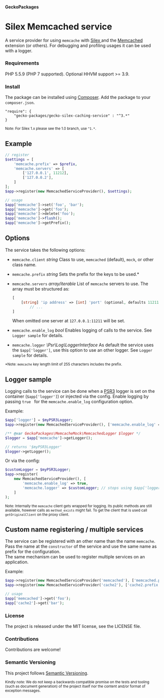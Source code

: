 #### GeckoPackages

# Silex Memcached service

A service provider for using `memcache` with [ Silex ](http://silex.sensiolabs.org) and the [ Memcached ](https://secure.php.net/manual/en/book.memcached.php) extension (or others).
For debugging and profiling usages it can be used with a logger.

### Requirements

PHP 5.5.9 (PHP 7 supported). Optional HHVM support >= 3.9.

### Install

The package can be installed using [Composer](https://getcomposer.org/).
Add the package to your `composer.json`.

```
"require": {
    "gecko-packages/gecko-silex-caching-service" : "^3.*"
}
```

<sub>Note: For Silex 1.x please see the 1.0 branch, use `^1.*`.</sub>

## Example

```php
// register
$settings = [
    'memcache.prefix' => $prefix,
    'memcache.servers' => [
        ['127.0.0.1', 11212],
        ['127.0.0.2'],
    ]
];
$app->register(new MemcachedServiceProvider(), $settings);

// usage
$app['memcache']->set('foo', 'bar');
$app['memcache']->get('foo');
$app['memcache']->delete('foo');
$app['memcache']->flush();
$app['memcache']->getPrefix();
```

## Options

The service takes the following options:
* `memcache.client`
  *string* Class to use, `memcached` (default), `mock`, or other class name.

* `memcache.prefix`
  *string* Sets the prefix for the keys to be used.\*

* `memcache.servers`
  *array/iterable* List of `memcache` servers to use.
  The array must be structured as:
  ```php
  [
      [string] 'ip address' => [int] 'port' (optional, defaults 11211),
          // ...
  ]
   ```

  When omitted one server at `127.0.0.1:11211` will be set.

* `memcache.enable_log`
  *bool* Enables logging of calls to the service. See `Logger sample` for details.

* `memcache.logger`
  *\Psr\Log\LoggerInterface* As default the service uses the `$app['logger']`,
  use this option to use an other logger. See `Logger sample` for details.

<sub>\*Note: `memcache` key length limit of 255 characters includes the prefix.

## Logger sample

Logging calls to the service can be done when a [PSR3](https://github.com/php-fig/log/blob/master/Psr/Log/LoggerInterface.php) logger is set on the container (`$app['logger']`) or injected via the config. Enable logging by passing `true ` for the `memcache.enable_log` configuration option.

Example:
```php
$app['logger'] = $myPSR3Logger;
$app->register(new MemcachedServiceProvider(), ['memcache.enable_log' => true]);

/** @var GeckoPackages\MemcacheMock\MemcachedLogger $logger */
$logger = $app['memcache']->getLogger();

// returns '$myPSR3Logger'
$logger->getLogger();
```

Or via the config:
```php
$customLogger = $myPSR3Logger;
$app->register(
    new MemcachedServiceProvider(), [
        'memcache.enable_log' => true,
        'memcache.logger' => $customLogger; // stops using $app['logger']
    ]
);
```

<sub>Note:
Internally the `memcache` client gets wrapped for logging. Its public methods are still available, however calls as `method_exists` might fail. To get the client that is used call `getOriginalClient` on the proxy client.</sub>

## Custom name registering / multiple services

The service can be registered with an other name than the name `memcache`.
Pass the name at the `constructor` of the service and use the same name as prefix for the configuration.<br/>
The same mechanism can be used to register multiple services on an application.

Example:

```php
$app->register(new MemcachedServiceProvider('memcached'), ['memcached.prefix' => $prefix]);
$app->register(new MemcachedServiceProvider('cache2'), ['cache2.prefix' => $prefix]);

// usage
$app['memcached']->get('foo');
$app['cache2']->get('bar');
```

### License

The project is released under the MIT license, see the LICENSE file.

### Contributions

Contributions are welcome!

### Semantic Versioning

This project follows [Semantic Versioning](http://semver.org/).

<sub>Kindly note:
We do not keep a backwards compatible promise on the tests and tooling (such as document generation) of the project itself
nor the content and/or format of exception messages.</sub>
